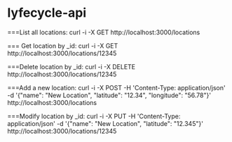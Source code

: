 lyfecycle-api
=============

===List all locations:
	curl -i -X GET http://localhost:3000/locations

=== Get location by _id:
	curl -i -X GET http://localhost:3000/locations/12345

===Delete location by _id:
	curl -i -X DELETE http://localhost:3000/locations/12345

===Add a new location:
	curl -i -X POST -H 'Content-Type: application/json' -d '{"name": "New Location", "latitude": "12.34", "longitude": "56.78"}' http://localhost:3000/locations

===Modify location by _id:
	curl -i -X PUT -H 'Content-Type: application/json' -d '{"name": "New Location", "latitude": "12.345"}' http://localhost:3000/locations/12345